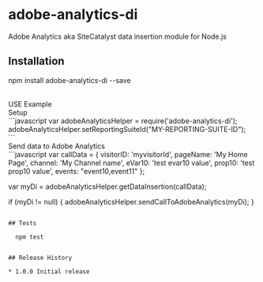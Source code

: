 # adobe-analytics-di
Adobe Analytics aka SiteCatalyst data insertion module for Node.js<br/>

## Installation

  npm install adobe-analytics-di --save

<br/>
USE Example<br/>
Setup<br/>
```javascript
var adobeAnalyticsHelper = require('adobe-analytics-di');<br/>
adobeAnalyticsHelper.setReportingSuiteId("MY-REPORTING-SUITE-ID");<br/>
```
<br/>
Send data to Adobe Analytics<br/>
```javascript
var callData = {
      visitorID: 'myvisitorId',
      pageName: 'My Home Page',
      channel: 'My Channel name',
      eVar10: 'test evar10 value',
      prop10: 'test prop10 value',
      events: "event10,event11"
    };

var myDi = adobeAnalyticsHelper.getDataInsertion(callData);

if (myDi != null) {
    adobeAnalyticsHelper.sendCallToAdobeAnalytics(myDi);
}
```

## Tests

  npm test


## Release History

* 1.0.0 Initial release